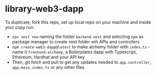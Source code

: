 # library-web3-dapp

To duplicate, fork this repo, set up local repo on your machine and inside your copy run:
- `npx nest new` naming the folder `backend-nest` and selecting `npm` as package manager to create nest folder wih APIs and controllers
- `npm create-web3-dapp@latest` to make alchemy folder with `index.ts` - name it `frontend-alchemy`, a Boilerplates dapp with Typescript, Ethereum, Hardhat and your API key
- Then, git fetch and pull to get any updates needed to `app.controller`, `app.main`, `index.ts` or any other files
